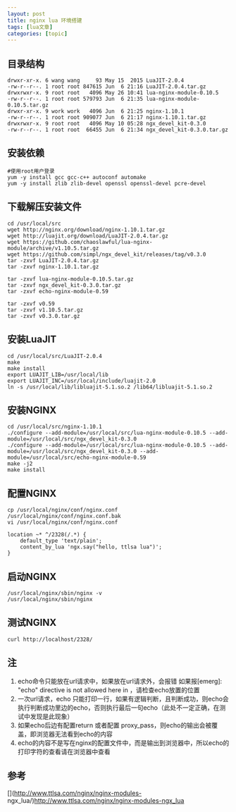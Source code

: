 ```yaml
---
layout: post
title: nginx lua 环境搭建 
tags: [lua文章]
categories: [topic]
---
```

## 目录结构

    
    
    drwxr-xr-x. 6 wang wang     93 May 15  2015 LuaJIT-2.0.4
    -rw-r--r--. 1 root root 847615 Jun  6 21:16 LuaJIT-2.0.4.tar.gz
    drwxrwxr-x. 9 root root   4096 May 26 10:41 lua-nginx-module-0.10.5
    -rw-r--r--. 1 root root 579793 Jun  6 21:35 lua-nginx-module-0.10.5.tar.gz
    drwxr-xr-x. 9 work work   4096 Jun  6 21:25 nginx-1.10.1
    -rw-r--r--. 1 root root 909077 Jun  6 21:17 nginx-1.10.1.tar.gz
    drwxrwxr-x. 9 root root   4096 May 10 05:28 ngx_devel_kit-0.3.0
    -rw-r--r--. 1 root root  66455 Jun  6 21:34 ngx_devel_kit-0.3.0.tar.gz

## 安装依赖

    
    
    #使用root用户登录
    yum -y install gcc gcc-c++ autoconf automake
    yum -y install zlib zlib-devel openssl openssl-devel pcre-devel

## 下载解压安装文件

    
    
    cd /usr/local/src
    wget http://nginx.org/download/nginx-1.10.1.tar.gz
    wget http://luajit.org/download/LuaJIT-2.0.4.tar.gz
    wget https://github.com/chaoslawful/lua-nginx-module/archive/v1.10.5.tar.gz
    wget https://github.com/simpl/ngx_devel_kit/releases/tag/v0.3.0
    tar -zxvf LuaJIT-2.0.4.tar.gz
    tar -zxvf nginx-1.10.1.tar.gz
    
    tar -zxvf lua-nginx-module-0.10.5.tar.gz
    tar -zxvf ngx_devel_kit-0.3.0.tar.gz
    tar -zxvf echo-nginx-module-0.59
    
    tar -zxvf v0.59
    tar -zxvf v1.10.5.tar.gz
    tar -zxvf v0.3.0.tar.gz

## 安装LuaJIT

    
    
    cd /usr/local/src/LuaJIT-2.0.4
    make
    make install
    export LUAJIT_LIB=/usr/local/lib
    export LUAJIT_INC=/usr/local/include/luajit-2.0
    ln -s /usr/local/lib/libluajit-5.1.so.2 /lib64/libluajit-5.1.so.2

## 安装NGINX

    
    
    cd /usr/local/src/nginx-1.10.1
    ./configure --add-module=/usr/local/src/lua-nginx-module-0.10.5 --add-module=/usr/local/src/ngx_devel_kit-0.3.0
    ./configure --add-module=/usr/local/src/lua-nginx-module-0.10.5 --add-module=/usr/local/src/ngx_devel_kit-0.3.0 --add-module=/usr/local/src/echo-nginx-module-0.59 
    make -j2
    make install

## 配置NGINX

    
    
    cp /usr/local/nginx/conf/nginx.conf /usr/local/nginx/conf/nginx.conf.bak
    vi /usr/local/nginx/conf/nginx.conf
    
    location ~* ^/2328(/.*) {
        default_type 'text/plain';
        content_by_lua 'ngx.say("hello, ttlsa lua")';
    }

## 启动NGINX

    
    
    /usr/local/nginx/sbin/nginx -v
    /usr/local/nginx/sbin/nginx

## 测试NGINX

    
    
    curl http://localhost/2328/

## 注

  1. echo命令只能放在url请求中，如果放在url请求外，会报错 如果报[emerg]: "echo" directive is not allowed here in ，请检查echo放置的位置
  2. 一次url请求，echo 只能打印一行，如果有逻辑判断，且判断成功，则echo会执行判断成功里边的echo，否则执行最后一句echo（此处不一定正确，在测试中发现是此现象）
  3. 如果echo后边有配置return 或者配置 proxy_pass，则echo的输出会被覆盖，即浏览器无法看到echo的内容
  4. echo的内容不是写在nginx的配置文件中，而是输出到浏览器中，所以echo的打印字符的查看请在浏览器中查看

## 参考

[](http://www.ttlsa.com/nginx/nginx-modules-
ngx_lua/)<http://www.ttlsa.com/nginx/nginx-modules-ngx_lua>